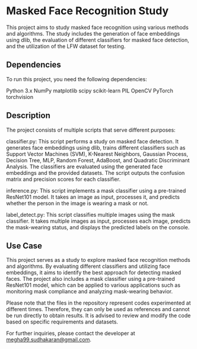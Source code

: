 # Masked Face Recognition Study
This project aims to study masked face recognition using various methods and algorithms. The study includes the generation of face embeddings using dlib, the evaluation of different classifiers for masked face detection, and the utilization of the LFW dataset for testing.

## Dependencies
To run this project, you need the following dependencies:

Python 3.x
NumPy
matplotlib
scipy
scikit-learn
PIL
OpenCV
PyTorch
torchvision

## Description
The project consists of multiple scripts that serve different purposes:

classifier.py: This script performs a study on masked face detection. It generates face embeddings using dlib, trains different classifiers such as Support Vector Machines (SVM), K-Nearest Neighbors, Gaussian Process, Decision Tree, MLP, Random Forest, AdaBoost, and Quadratic Discriminant Analysis. The classifiers are evaluated using the generated face embeddings and the provided datasets. The script outputs the confusion matrix and precision scores for each classifier.

inference.py: This script implements a mask classifier using a pre-trained ResNet101 model. It takes an image as input, processes it, and predicts whether the person in the image is wearing a mask or not.

label_detect.py: This script classifies multiple images using the mask classifier. It takes multiple images as input, processes each image, predicts the mask-wearing status, and displays the predicted labels on the console.

## Use Case
This project serves as a study to explore masked face recognition methods and algorithms. By evaluating different classifiers and utilizing face embeddings, it aims to identify the best approach for detecting masked faces. The project also includes a mask classifier using a pre-trained ResNet101 model, which can be applied to various applications such as monitoring mask compliance and analyzing mask-wearing behavior.

Please note that the files in the repository represent codes experimented at different times. Therefore, they can only be used as references and cannot be run directly to obtain results. It is advised to review and modify the code based on specific requirements and datasets.

For further inquiries, please contact the developer at megha99.sudhakaran@gmail.com.
